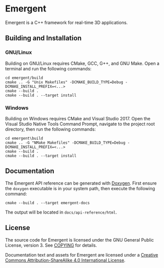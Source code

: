 # Emergent

Emergent is a C++ framework for real-time 3D applications.

## Building and Installation

### GNU/Linux

Building on GNU/Linux requires CMake, GCC, G++, and GNU Make. Open a terminal and run the following commands:

	cd emergent/build
	cmake .. -G "Unix Makefiles" -DCMAKE_BUILD_TYPE=Debug -DCMAKE_INSTALL_PREFIX=<...>
	cmake --build .
	cmake --build . --target install

### Windows

Building on Windows requires CMake and Visual Studio 2017. Open the Visual Studio Native Tools Command Prompt, navigate to the project root directory, then run the following commands:

	cd emergent\build
	cmake .. -G "NMake Makefiles" -DCMAKE_BUILD_TYPE=Debug -DCMAKE_INSTALL_PREFIX=<...>
	cmake --build .
	cmake --build . --target install

## Documentation

The Emergent API reference can be generated with [Doxygen](http://www.stack.nl/~dimitri/doxygen/). First ensure the `doxygen` executable is in your system path, then execute the following command:

	cmake --build . --target emergent-docs

The output will be located in `docs/api-reference/html`.

## License

The source code for Emergent is licensed under the GNU General Public License, version 3. See [COPYING](./COPYING) for details.

Documentation text and assets for Emergent are licensed under a [Creative Commons Attribution-ShareAlike 4.0 International License](http://creativecommons.org/licenses/by-sa/4.0/).
